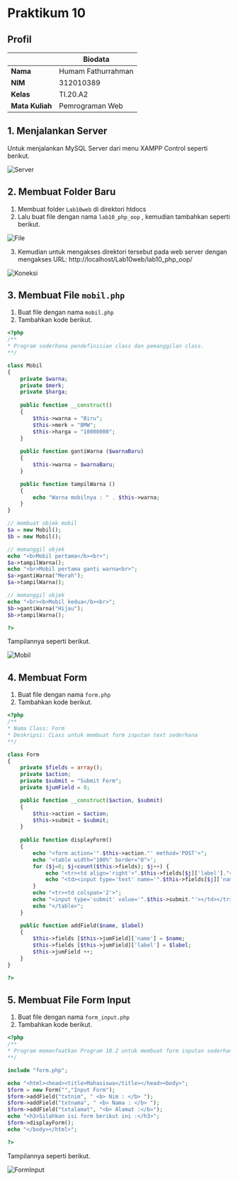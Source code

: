 # Praktikum 10

## Profil
| | Biodata |
| -------- | --- |
| **Nama** | Humam Fathurrahman |
| **NIM** | 312010389 |
| **Kelas** | TI.20.A2 |
| **Mata Kuliah** | Pemrograman Web |

## 1. Menjalankan Server

Untuk menjalankan MySQL Server dari menu XAMPP Control seperti berikut.

![Server](img/server.png)

## 2. Membuat Folder Baru

1. Membuat folder `Lab10web` di direktori htdocs
2. Lalu buat file dengan nama `lab10_php_oop` , kemudian tambahkan seperti berikut.

![File](img/file.png)

3. Kemudian untuk mengakses direktori tersebut pada web server dengan mengakses URL: http://localhost/Lab10web/lab10_php_oop/

![Koneksi](img/konek.png)

## 3. Membuat File `mobil.php`

1. Buat file dengan nama `mobil.php`
2. Tambahkan kode berikut.

```php
<?php
/**
* Program sederhana pendefinisian class dan pemanggilan class.
**/

class Mobil
{
    private $warna;
    private $merk;
    private $harga;
    
    public function __construct()
    {
        $this->warna = "Biru";
        $this->merk = "BMW";
        $this->harga = "10000000";
    }
    
    public function gantiWarna ($warnaBaru)
    {
        $this->warna = $warnaBaru;
    }

    public function tampilWarna ()
    {
        echo "Warna mobilnya : " . $this->warna;
    }
}

// membuat objek mobil
$a = new Mobil();
$b = new Mobil();

// memanggil objek
echo "<b>Mobil pertama</b><br>";
$a->tampilWarna();
echo "<br>Mobil pertama ganti warna<br>";
$a->gantiWarna("Merah");
$a->tampilWarna();

// memanggil objek
echo "<br><b>Mobil kedua</b><br>";
$b->gantiWarna("Hijau");
$b->tampilWarna();

?>
```

Tampilannya seperti berikut.

![Mobil](img/mobil.png)

## 4. Membuat Form

1. Buat file dengan nama `form.php`
2. Tambahkan kode berikut.

```php
<?php
/**
* Nama Class: Form
* Deskripsi: CLass untuk membuat form inputan text sederhana
**/

class Form
{
    private $fields = array();
    private $action;
    private $submit = "Submit Form";
    private $jumField = 0;

    public function __construct($action, $submit)
    {
        $this->action = $action;
        $this->submit = $submit;
    }
    
    public function displayForm()
    {
        echo "<form action='".$this->action."' method='POST'>";
        echo '<table width="100%" border="0">';
        for ($j=0; $j<count($this->fields); $j++) {
            echo "<tr><td align='right'>".$this->fields[$j]['label']."</td>";
            echo "<td><input type='text' name='".$this->fields[$j]['name']."'></td></tr>";
        }
        echo "<tr><td colspan='2'>";
        echo "<input type='submit' value='".$this->submit."'></td></tr>";
        echo "</table>";
    }

    public function addField($name, $label)
    {
        $this->fields [$this->jumField]['name'] = $name;
        $this->fields [$this->jumField]['label'] = $label;
        $this->jumField ++;
    }
}

?>
```

## 5. Membuat File Form Input

1. Buat file dengan nama `form_input.php`
2. Tambahkan kode berikut.

```php
<?php
/**
* Program memanfaatkan Program 10.2 untuk membuat form inputan sederhana.
**/

include "form.php";

echo "<html><head><title>Mahasiswa</title></head><body>";
$form = new Form("","Input Form");
$form->addField("txtnim", " <b> Nim : </b> ");
$form->addField("txtnama", " <b> Nama : </b> ");
$form->addField("txtalamat", "<b> Alamat :</b>");
echo "<h3>Silahkan isi form berikut ini :</h3>";
$form->displayForm();
echo "</body></html>";

?>
```

Tampilannya seperti berikut.

![FormInput](img/input.png)